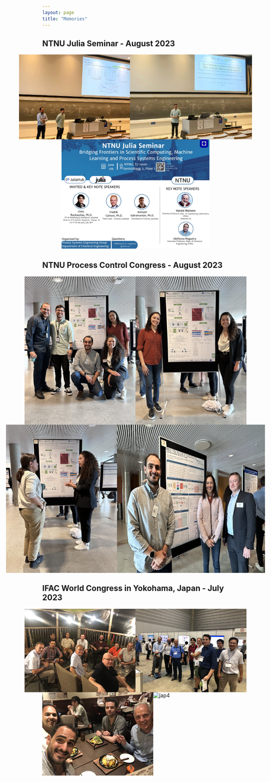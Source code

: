 ```yaml
---
layout: page
title: "Memories"
---
```


## NTNU Julia Seminar - August 2023
<div style="display: flex; flex-direction: column;">
  <div style="display: flex; justify-content: center;">
    <img src="/julia1.jpeg" alt="Julia 1" style="width: 300px;">
    <img src="/julia2.jpeg" alt="Julia 2" style="width: 330px;">
  </div>

<div style="text-align: center;">
  <img src="/julia3.jpeg" alt="Julia 3" style="width: 400px;">
</div>

## NTNU Process Control Congress - August 2023
<div style="display: flex; flex-direction: column;">
  <div style="display: flex; justify-content: center;">
    <img src="/IMG_2484.jpg" alt="dcp 1" style="width: 300px;">
    <img src="/IMG_2480.jpg" alt="dcp 2" style="width: 300px;">
  </div>
  <div style="display: flex; justify-content: center;">
    <img src="/IMG_2449.jpg" alt="Image 3" style="width: 300px;">
    <img src="/IMG_2478.jpg" alt="Image 4" style="width: 400px;">
  </div>
</div>

## IFAC World Congress in Yokohama, Japan - July 2023
<div style="display: flex; flex-direction: column;">
  <div style="display: flex; justify-content: center;">
    <img src="/japan.jpeg" alt="jap1" style="width: 300px;">
    <img src="/japan2.jpeg" alt="jap2" style="width: 300px;">
  </div>
  <div style="display: flex; justify-content: center;">
    <img src="/japan3.jpeg" alt="jap3" style="width: 300px;">
    <img src="/japan4.png" alt="jap4" style="width: 400px;">
  </div>
</div>
